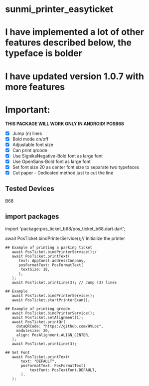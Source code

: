 # sunmi_printer_easyticket

# I have implemented a lot of other features described below, the typeface is bolder
# I have updated version 1.0.7 with more features
# Important:
**THIS PACKAGE WILL WORK ONLY IN ANDROID! POSB68**
- [x] Jump (n) lines
- [x] Bold mode on/off
- [x] Adjustable font size
- [x] Can print qrcode
- [x] Use SignikaNegative-Bold font as large font
- [x] Use OpenSans-Bold font as large font
- [x] Set font size 20 as center font size to separate two typefaces
- [x] Cut paper - Dedicated method just to cut the line

## Tested Devices

B68

## import packages
import 'package:pos_ticket_b68/pos_ticket_b68.dart.dart';
                
await PosTicket.bindPrinterService();// Initialize the printer

 ```
## Example of printing a parking ticket
    await PosTicket.bindPrinterService();/
    await PosTicket.printText(
       text: AppConst.addressConpany,
       posFormatText: PosFormatText(
        textSize: 18,
       ),
    );
    await PosTicket.printLine(3); // Jump (3) lines

## Example
    await PosTicket.bindPrinterService();
    await PosTicket.startPrinterExam();

## Example of printing qrcode
    await PosTicket.bindPrinterService();
    await PosTicket.setAlignment(1);
    await PosTicket.printQr(
      dataQRCode: "https://github.com/HVLoc",
      modulesize: 20,
      align: PosAlignment.ALIGN_CENTER,
    );
    await PosTicket.printLine(3);

## Set Font 
    await PosTicket.printText(
        text: "DEFAULT",
        posFormatText: PosFormatText(
            textFont: PosTextFont.DEFAULT,
        ),
    );
